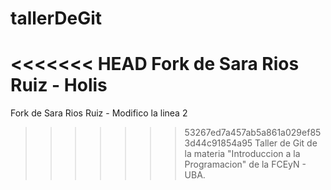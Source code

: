 # tallerDeGit
<<<<<<< HEAD
Fork de Sara Rios Ruiz - Holis
=======
Fork de Sara Rios Ruiz - Modifico la linea 2
>>>>>>> 53267ed7a457ab5a861a029ef853d44c91854a95
Taller de Git de la materia "Introduccion a la Programacion" de la FCEyN - UBA.
